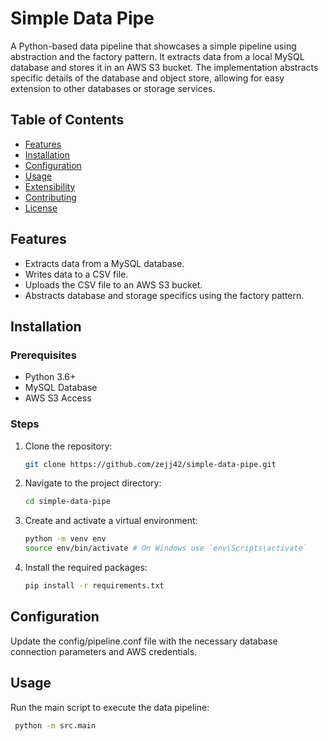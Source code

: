 # Simple Data Pipe

A Python-based data pipeline that showcases a simple pipeline using abstraction and the factory pattern. It extracts data from a local MySQL database and stores it in an AWS S3 bucket. The implementation abstracts specific details of the database and object store, allowing for easy extension to other databases or storage services.

## Table of Contents

- [Features](#features)
- [Installation](#installation)
- [Configuration](#configuration)
- [Usage](#usage)
- [Extensibility](#extensibility)
- [Contributing](#contributing)
- [License](#license)

## Features

- Extracts data from a MySQL database.
- Writes data to a CSV file.
- Uploads the CSV file to an AWS S3 bucket.
- Abstracts database and storage specifics using the factory pattern.

## Installation

### Prerequisites

- Python 3.6+
- MySQL Database
- AWS S3 Access

### Steps

1.  Clone the repository:

    ```bash
    git clone https://github.com/zejj42/simple-data-pipe.git
    ```

2.  Navigate to the project directory:

    ```bash
    cd simple-data-pipe
    ```

3.  Create and activate a virtual environment:

    ```bash
    python -m venv env
    source env/bin/activate # On Windows use `env\Scripts\activate`
    ```

4.  Install the required packages:

    ```bash
    pip install -r requirements.txt
    ```

## Configuration

Update the config/pipeline.conf file with the necessary database connection parameters and AWS credentials.

## Usage

Run the main script to execute the data pipeline:

   ```bash
    python -m src.main
   ```
